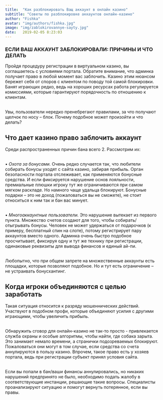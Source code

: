 ```yaml
---
title:  "Как разблокировать Ващ аккаунт в онлайн казино"
subtitle: "Советы по разблокировке аккаунтов онлайн-казино"
author: "Fishka"
avatar: "img/authors/fishka.jpg"
image: "img/zablokirovannye-sayty.jpg"
date:   2019-02-05 8:23:03
---
```


### ЕСЛИ ВАШ АККАУНТ ЗАБЛОКИРОВАЛИ: ПРИЧИНЫ И ЧТО ДЕЛАТЬ

Пройдя процедуру регистрации в виртуальном казино, вы соглашаетесь c условиями портала. Обратите внимание, что админка получает право в любой момент вас заблочить. Казино этим нюансом бережет себя от споров с клиентом по поводу той самой блокировки. Банят играющих редко, ведь на хороших ресурсах работа регулируется комиссиями, которые гарантируют порядочность по отношению к клиентам.

<br>Увы, пользователи нередко пренебрегают правилами, за что получают щелчок по носу – блок. Почему подобное может произойти и что делать?

## Что дает казино право заблочить аккаунт

Среди распространенных причин бана всего 2. Рассмотрим их:

<br>• <i>Охота за бонусами.</i> Очень редко случается так, что любители собирать бонусы уходят с сайта казино, забирая прибыль. Орган безопасности портала отслеживает, как применяются бонусные средства. И если фиксируется нарушение основ лояльности, премиальные плюшки игроку тут же ограничиваются при самом мягком раскладе. Но намного чаще удальца блокируют. Бонусные подарки – это не доход (пожаловаться вы не сможете), не стоит относиться к ним так и бан вас минует. 

<br>• <i>Многоаккаунтные пользователи.</i> Это нарушение вытекает из первого пункта. Множество счетов создают для того, чтобы собирать/отыгрывать бонусы. Человек не может удержаться от подарочков (к примеру, бесплатный спин на слоте), потому регистрирует пару аккаунтов вместо одного.  Админка очень быстро подобное просчитывает, фиксируя одну и тут же технику при регистрации, одинаковые реквизиты для вывода финансов и единый ай-пи.

<br>Любопытно, что при общем запрете на множественные аккаунты есть площадки, которые позволяют подобное. Но и тут есть ограничение – не устраивать бонусхантинг.

## Когда игроки объединяются с целью заработать

Такая ситуация относится к разряду мошеннических действий. Участвуют в подобном профи, которые объединяют усилия с другими играющими, чтобы увеличить прибыль. 

<br>Обнаружить сговор для онлайн-казино не так-то просто - привлекается служба охраны и особые алгоритмы, чтобы найти, где собака зарыта. Это занимает немало времени, а странички подозреваемых блокируют. Пожаловаться они могут в том случае, если средства со счета аннулируются в пользу казино. Впрочем, такое право есть у хозяев портала, ведь при регистрации субъект принял условия сайта. 

<br>Если вы попали в бан/ваши финансы аннулировались, но никаких нарушений предпринято не было, необходимо подать жалобу в соответствующие инстанции, решающие такие вопросы. Специалисты проанализируют ситуацию и помогут вернуть потерянное, если вы правы. 


